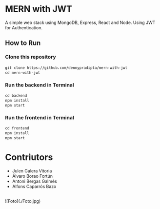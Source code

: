 # MERN with JWT

A simple web stack using MongoDB, Express, React and Node. Using JWT for Authentication.

## How to Run

### Clone this repository
```
git clone https://github.com/dennypradipta/mern-with-jwt
cd mern-with-jwt
```

### Run the backend in Terminal
```
cd backend
npm install
npm start
```

### Run the frontend in Terminal
```
cd frontend
npm install
npm start
```

# Contriutors
- Julen Galera Vitoria
- Álvaro Borao Fortún
- Antoni Bergas Galmés 
- Alfons Caparrós Bazo
<br/>
![Foto](./Foto.jpg)

